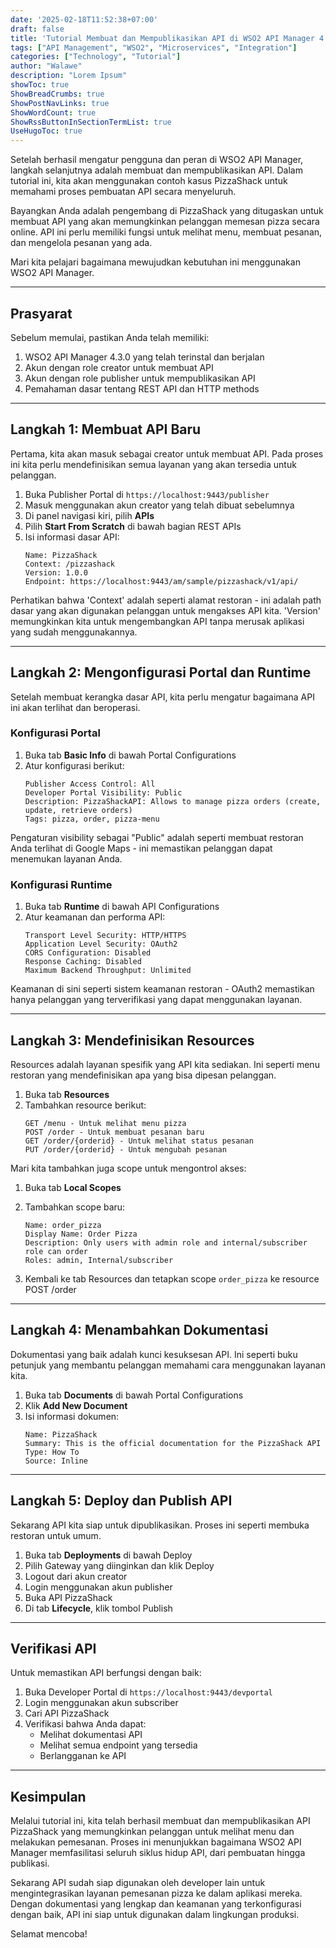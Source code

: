 ```yaml
---
date: '2025-02-18T11:52:38+07:00'
draft: false
title: 'Tutorial Membuat dan Mempublikasikan API di WSO2 API Manager 4.3.0'
tags: ["API Management", "WSO2", "Microservices", "Integration"]
categories: ["Technology", "Tutorial"]
author: "Walawe"
description: "Lorem Ipsum"
showToc: true
ShowBreadCrumbs: true
ShowPostNavLinks: true
ShowWordCount: true
ShowRssButtonInSectionTermList: true
UseHugoToc: true
---
```


Setelah berhasil mengatur pengguna dan peran di WSO2 API Manager, langkah selanjutnya adalah membuat dan mempublikasikan API. Dalam tutorial ini, kita akan menggunakan contoh kasus PizzaShack untuk memahami proses pembuatan API secara menyeluruh.

Bayangkan Anda adalah pengembang di PizzaShack yang ditugaskan untuk membuat API yang akan memungkinkan pelanggan memesan pizza secara online. API ini perlu memiliki fungsi untuk melihat menu, membuat pesanan, dan mengelola pesanan yang ada.

Mari kita pelajari bagaimana mewujudkan kebutuhan ini menggunakan WSO2 API Manager.

---

## **Prasyarat**
Sebelum memulai, pastikan Anda telah memiliki:
1. WSO2 API Manager 4.3.0 yang telah terinstal dan berjalan
2. Akun dengan role creator untuk membuat API
3. Akun dengan role publisher untuk mempublikasikan API
4. Pemahaman dasar tentang REST API dan HTTP methods

---

## **Langkah 1: Membuat API Baru**

Pertama, kita akan masuk sebagai creator untuk membuat API. Pada proses ini kita perlu mendefinisikan semua layanan yang akan tersedia untuk pelanggan.

1. Buka Publisher Portal di `https://localhost:9443/publisher`
2. Masuk menggunakan akun creator yang telah dibuat sebelumnya
3. Di panel navigasi kiri, pilih **APIs**
4. Pilih **Start From Scratch** di bawah bagian REST APIs
5. Isi informasi dasar API:
   ```
   Name: PizzaShack
   Context: /pizzashack
   Version: 1.0.0
   Endpoint: https://localhost:9443/am/sample/pizzashack/v1/api/
   ```

Perhatikan bahwa 'Context' adalah seperti alamat restoran - ini adalah path dasar yang akan digunakan pelanggan untuk mengakses API kita. 'Version' memungkinkan kita untuk mengembangkan API tanpa merusak aplikasi yang sudah menggunakannya.

---

## **Langkah 2: Mengonfigurasi Portal dan Runtime**

Setelah membuat kerangka dasar API, kita perlu mengatur bagaimana API ini akan terlihat dan beroperasi.

### Konfigurasi Portal

1. Buka tab **Basic Info** di bawah Portal Configurations
2. Atur konfigurasi berikut:
   ```
   Publisher Access Control: All
   Developer Portal Visibility: Public
   Description: PizzaShackAPI: Allows to manage pizza orders (create, update, retrieve orders)
   Tags: pizza, order, pizza-menu
   ```

Pengaturan visibility sebagai "Public" adalah seperti membuat restoran Anda terlihat di Google Maps - ini memastikan pelanggan dapat menemukan layanan Anda.

### Konfigurasi Runtime

1. Buka tab **Runtime** di bawah API Configurations
2. Atur keamanan dan performa API:
   ```
   Transport Level Security: HTTP/HTTPS
   Application Level Security: OAuth2
   CORS Configuration: Disabled
   Response Caching: Disabled
   Maximum Backend Throughput: Unlimited
   ```

Keamanan di sini seperti sistem keamanan restoran - OAuth2 memastikan hanya pelanggan yang terverifikasi yang dapat menggunakan layanan.

---

## **Langkah 3: Mendefinisikan Resources**

Resources adalah layanan spesifik yang API kita sediakan. Ini seperti menu restoran yang mendefinisikan apa yang bisa dipesan pelanggan.

1. Buka tab **Resources**
2. Tambahkan resource berikut:
   ```
   GET /menu - Untuk melihat menu pizza
   POST /order - Untuk membuat pesanan baru
   GET /order/{orderid} - Untuk melihat status pesanan
   PUT /order/{orderid} - Untuk mengubah pesanan
   ```

Mari kita tambahkan juga scope untuk mengontrol akses:

1. Buka tab **Local Scopes**
2. Tambahkan scope baru:
   ```
   Name: order_pizza
   Display Name: Order Pizza
   Description: Only users with admin role and internal/subscriber role can order
   Roles: admin, Internal/subscriber
   ```

3. Kembali ke tab Resources dan tetapkan scope `order_pizza` ke resource POST /order

---

## **Langkah 4: Menambahkan Dokumentasi**

Dokumentasi yang baik adalah kunci kesuksesan API. Ini seperti buku petunjuk yang membantu pelanggan memahami cara menggunakan layanan kita.

1. Buka tab **Documents** di bawah Portal Configurations
2. Klik **Add New Document**
3. Isi informasi dokumen:
   ```
   Name: PizzaShack
   Summary: This is the official documentation for the PizzaShack API
   Type: How To
   Source: Inline
   ```

---

## **Langkah 5: Deploy dan Publish API**

Sekarang API kita siap untuk dipublikasikan. Proses ini seperti membuka restoran untuk umum.

1. Buka tab **Deployments** di bawah Deploy
2. Pilih Gateway yang diinginkan dan klik Deploy
3. Logout dari akun creator
4. Login menggunakan akun publisher
5. Buka API PizzaShack
6. Di tab **Lifecycle**, klik tombol Publish

---

## **Verifikasi API**

Untuk memastikan API berfungsi dengan baik:

1. Buka Developer Portal di `https://localhost:9443/devportal`
2. Login menggunakan akun subscriber
3. Cari API PizzaShack
4. Verifikasi bahwa Anda dapat:
   - Melihat dokumentasi API
   - Melihat semua endpoint yang tersedia
   - Berlangganan ke API

---

## **Kesimpulan**

Melalui tutorial ini, kita telah berhasil membuat dan mempublikasikan API PizzaShack yang memungkinkan pelanggan untuk melihat menu dan melakukan pemesanan. Proses ini menunjukkan bagaimana WSO2 API Manager memfasilitasi seluruh siklus hidup API, dari pembuatan hingga publikasi.

Sekarang API sudah siap digunakan oleh developer lain untuk mengintegrasikan layanan pemesanan pizza ke dalam aplikasi mereka. Dengan dokumentasi yang lengkap dan keamanan yang terkonfigurasi dengan baik, API ini siap untuk digunakan dalam lingkungan produksi.

Selamat mencoba!